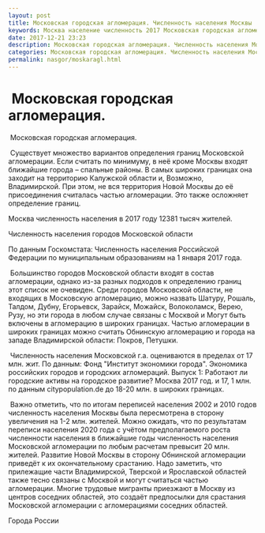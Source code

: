 ```yaml
---
layout: post
title: Московская городская агломерация. Численность населения Москвы
keywords: Москва население численность 2017 Московская городская агломерация
date: 2017-12-21 23:23
description: Московская городская агломерация. Численность населения Москвы 2017
categories: Московская городская агломерация. Численность населения Москвы 2017
permalink: nasgor/moskaragl.html
---
```


#  Московская городская агломерация.



 Московская городская агломерация.



 Существует множество вариантов определения границ Московской агломерации.
Если считать по минимуму, в неё кроме Москвы входят ближайшие города – спальные районы. В самых широких границах она заходит на территорию Калужской области и, Возможно, Владимирской. При этом, не вся территория Новой Москвы до её присоединения считалась частью агломерации. Это также осложняет определение границ.




Москва численность населения в 2017 году 12381 тысяч жителей.


Численность населения городов Московской области


По данным Госкомстата: Численность населения Российской Федерации по муниципальным образованиям на 1 января 2017 года.




 Большинство городов Московской области входят в состав агломерации, однако из-за разных подходов к определению границ этот список не очевиден. Среди городов Московской области, не входящих в Московскую агломерацию, можно назвать Шатуру, Рошаль, Талдом, Дубну, Егорьевск, Зарайск, Можайск, Волоколамск, Верею, Рузу, но эти города в любом случае связаны с Москвой  и Могут быть включены в агломерацию в широких границах. Частью агломерации в широких границах можно считать Обнинскую агломерацию и города на западе Владимирской области: Покров, Петушки.



 Численность населения Московской г.а. оцениваются в пределах от 17 млн. жит. По данным: Фонд &#34;Институт экономики города&#34;. Экономика российских городов и городских агломераций. Выпуск 1: Работают ли городские активы на городское развитие? Москва 2017 год. и 17, 1 млн. по данным citypopulation.de до 18-20 млн. в широких границах.



 Важно отметить, что по итогам переписей населения 2002 и 2010 годов численность населения Москвы была пересмотрена в сторону увеличения на 1-2 млн. жителей. Можно ожидать, что по результатам переписи населения 2020 года с учётом предполагаемого роста численности населения в ближайшие годы численность населения Московской агломерации по любым расчетам превысит 20 млн. жителей. Развитие Новой Москвы в сторону Обнинской агломерации приведёт к их окончательному срастанию. Надо заметить, что прилежащие части Владимирской, Тверской и Ярославской областей также тесно связаны с Москвой и могут считаться частью агломерации. Многие трудовые мигранты приезжают в Москву из центров соседних областей, это создаёт предпосылки для срастания Московской агломерации с агломерациями соседних областей.  



Города России

		
